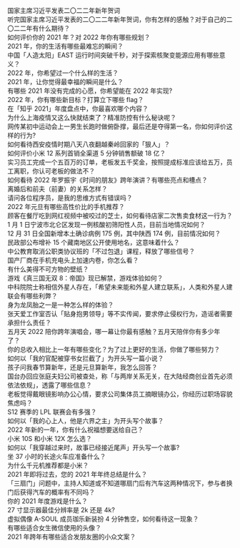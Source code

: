 国家主席习近平发表二〇二二年新年贺词  
听完国家主席习近平发表的二〇二二年新年贺词，你有怎样的感触？对于自己的二〇二二年有什么期待？  
如何评价你的 2021 年？对 2022 年你有哪些规划？  
2021 年，你的生活有哪些最难忘的瞬间？  
中国「人造太阳」EAST 运行时间突破千秒，对于探索核聚变能源应用有哪些意义？  
2022 年，你希望过一个什么样的生活？  
2021 年，让你觉得最幸福的瞬间是什么？  
有哪些 2021 年没有完成的心愿，你希望能在 2022 年实现?  
2022 年，你有哪些新目标？打算立下哪些 flag？  
在「知乎 2021」年度盘点中，你最喜欢哪个内容？  
为什么上海疫情又这么快就结束了？精准防控有什么秘诀呢？  
网传某初中运动会上一男生长跑时做俯卧撑，最后还是夺得第一名，你如何评价这样的行为?  
如何看待西安疫情时期八天八夜翻越秦岭回家的「狠人」？  
如何评价小米 12 系列首销全渠道 5 分钟销售额破 18 亿？  
实习员工完成一个五百万的订单，老板发五千奖金，按照提成标准应该给五万，员工离职，你认可老板的做法不？  
如何看待 2022 年罗振宇《时间的朋友》跨年演讲？有哪些亮点和槽点？  
离婚后和前夫（前妻）的关系怎样？  
请问各位程序员，是我的思维方式有错误吗？  
2022 年元旦有哪些高性价比的手机推荐？  
顾客在餐厅吃到网红视频中被咬过的芝士，如何看待店家二次售卖食材这一行为？  
1 月 1 日宁波市北仑区发现一例核酸初筛阳性人员，目前当地情况如何？  
12 月 31 日全国新增本土确诊病例 175 例，其中陕西  174 例，目前情况如何？  
民政部公布增补 15 个藏南地区公开使用地名，这意味着什么？  
中公教育取消公职类协议班的「不过包退」课程，释放了哪些信号？  
国产厂商在手机充电头上加速内卷，你怎么看？  
有什么美得不可方物的壁纸？  
游戏《真三国无双 8：帝国》现已解禁，游戏体验如何？  
中科院院士称相信外星人存在，「希望未来能和外星人建立联系」，人类和外星人建联会有哪些利弊？  
身为龙凤胎之一是一种怎么样的体验？  
张天爱工作室否认「贴身抱男领导」等不实传闻，要求停止侵权行为，造谣者需要承担什么责任？  
五月天 2022 陪你跨年演唱会，哪一幕让你最有感触？五月天陪伴你有多少年了？  
你的总收入相比上一年有哪些变化？为了过上更好的生活，你做了哪些努力？  
如何以「我的官配被穿书女拦截了」为开头写一篇小说？  
孩子问我春节算新年，还是元旦算新年，我怎么回答？  
国台办回应张庭夫妇公司被查处，称「与两岸关系无关，在大陆经商创业首先必须依法依规」，透露了哪些信息？  
老板觉得戴眼镜影响办公心情，要求公司集体员工摘眼镜办公，你经历过职场容貌焦虑吗？  
S12 赛季的 LPL 联赛会有多强？  
如何以「我的心上人，他是六界之主」为开头写个故事？  
2022 年新的一年，你有什么祝福想要送给自己？  
小米 10S 和小米 12X 怎么选？  
如何以「我穿越过来时，故事已经接近尾声」开头写一个故事?  
坐 37 小时的长途火车应准备什么？  
为什么千元机推荐都是小米？  
2021 年即将过去，您的 2021 年年终总结是什么？  
「三扇门」问题中，主持人知道或不知道哪扇门后有汽车这两种情况下，参与者换门后获得汽车的概率有不同吗？  
你的 2021 年度游戏是什么？  
27 寸显示器最佳分辨率是 2k 还是 4k?  
虚拟偶像 A-SOUL 成员珈乐新装扮 4 分钟售空，如何看待这一现象？  
有哪些适合女生微信使用的头像？  
2021 年跨年有哪些适合发朋友圈的小众文案？  

